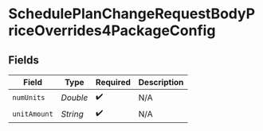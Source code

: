 # SchedulePlanChangeRequestBodyPriceOverrides4PackageConfig


## Fields

| Field              | Type               | Required           | Description        |
| ------------------ | ------------------ | ------------------ | ------------------ |
| `numUnits`         | *Double*           | :heavy_check_mark: | N/A                |
| `unitAmount`       | *String*           | :heavy_check_mark: | N/A                |